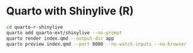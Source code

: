 # Quarto with Shinylive (R)

```bash
cd quarto-r-shinylive
quarto add quarto-ext/shinylive --no-prompt
quarto render index.qmd --output-dir app
quarto preview index.qmd --port 8080 --no-watch-inputs --no-browser
```
